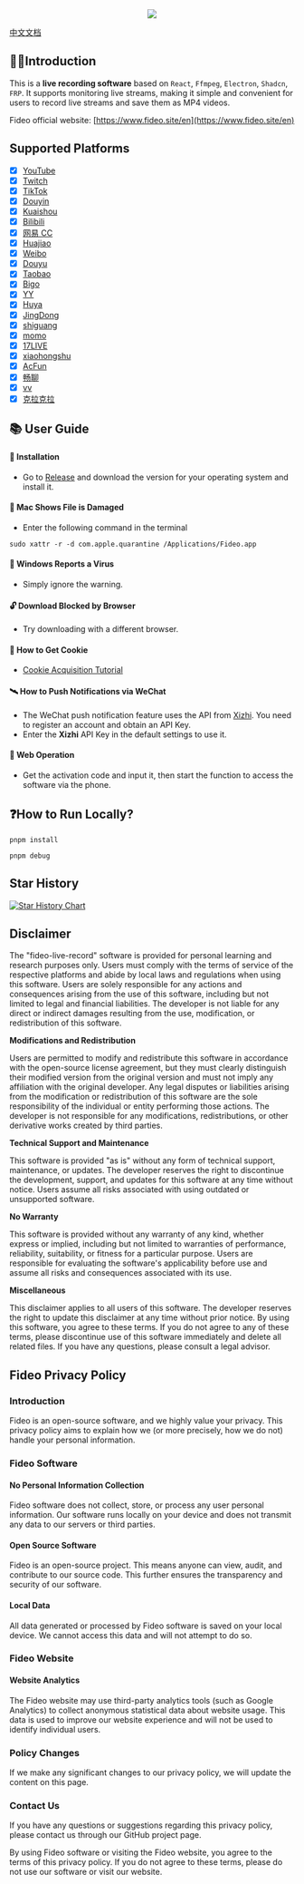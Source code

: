 <div align=center>
<img  src="https://raw.githubusercontent.com/chenfan0/fideo-live-record/main/src/renderer/src/assets/images/light/logo.png" />
</div>

[中文文档](https://github.com/chenfan0/fideo-live-record/blob/main/README-CN.md)


## ✋🏻Introduction
This is a **live recording software** based on `React`, `Ffmpeg`, `Electron`, `Shadcn`, `FRP`. It supports monitoring live streams, making it simple and convenient for users to record live streams and save them as MP4 videos.

Fideo official website: [https://www.fideo.site/en](https://www.fideo.site/en)

## Supported Platforms
- [x] [YouTube](https://www.youtube.com/)
- [x] [Twitch](https://www.twitch.tv/)
- [x] [TikTok](https://www.tiktok.com/live/)
- [x] [Douyin](https://live.douyin.com/)
- [x] [Kuaishou](https://live.kuaishou.com/)
- [x] [Bilibili](https://live.bilibili.com/)
- [x] [网易 CC](https://cc.163.com/)
- [x] [Huajiao](https://www.huajiao.com/)
- [x] [Weibo](https://weibo.com/l/wblive/p/show/1022:2321325052506609680949)
- [x] [Douyu](https://www.douyu.com/)
- [x] [Taobao](https://tbzb.taobao.com/)
- [x] [Bigo](https://www.bigo.tv/)
- [x] [YY](https://www.yy.com/)
- [x] [Huya](https://www.huya.com/)
- [x] [JingDong](https://lives.jd.com/?gx=RnAomTM2bDTeycsRqY1xDB5XAqGk-_s&gxd=RnAowmELOTLbyMkU_td0X9meMe1XxD0&ad_od=share&utm_source=androidapp&utm_medium=appshare&utm_campaign=t_335139774&utm_term=Wxfriends#/26510406?origin=2&appid=jdzb&sharer=jd_69imfpj372dqx7&user=zO8hBVAu84FG84VVLu%2BpjzHlo69Mkg6%2B)
- [x] [shiguang](https://www.rengzu.com/)
- [x] [momo](https://web.immomo.com/player/liveBroadcast.html#/liveBroadcast?roomid=14799927435342&src=m71000-rcmdtype999-linkmode1-seat1-modeid0-mid96765286)
- [x] [17LIVE](https://17.live/en/live)
- [x] [xiaohongshu](https://www.xiaohongshu.com/)
- [x] [AcFun](https://live.acfun.cn/)
- [x] [畅聊](https://www.tlclw.com/)
- [x] [vv](https://h5webcdn-pro.vvxqiu.com/)
- [x] [克拉克拉](https://live.kilakila.cn/)

## 📚 User Guide
#### 🔧 Installation
- Go to [Release](https://github.com/chenfan0/fideo-live-record/releases) and download the version for your operating system and install it.
#### 🔨 Mac Shows File is Damaged
- Enter the following command in the terminal
```shell
sudo xattr -r -d com.apple.quarantine /Applications/Fideo.app
```
#### 💉 Windows Reports a Virus
- Simply ignore the warning.

#### 🔓 Download Blocked by Browser
- Try downloading with a different browser.

#### 🍪 How to Get Cookie
- [Cookie Acquisition Tutorial](https://www.youtube.com/watch?v=sz07F5inaFg)

#### 🛰 How to Push Notifications via WeChat
- The WeChat push notification feature uses the API from [Xizhi](https://xz.qqoq.net/). You need to register an account and obtain an API Key.
- Enter the **Xizhi** API Key in the default settings to use it.

#### 📱 Web Operation
- Get the activation code and input it, then start the function to access the software via the phone.

## ❓How to Run Locally?
```shell
pnpm install
```
```shell
pnpm debug
```

## Star History

[![Star History Chart](https://api.star-history.com/svg?repos=chenfan0/fideo-live-record&type=Date)](https://star-history.com/#chenfan0/fideo-live-record&Date)

## Disclaimer
The "fideo-live-record" software is provided for personal learning and research purposes only. Users must comply with the terms of service of the respective platforms and abide by local laws and regulations when using this software. Users are solely responsible for any actions and consequences arising from the use of this software, including but not limited to legal and financial liabilities. The developer is not liable for any direct or indirect damages resulting from the use, modification, or redistribution of this software.

**Modifications and Redistribution**

Users are permitted to modify and redistribute this software in accordance with the open-source license agreement, but they must clearly distinguish their modified version from the original version and must not imply any affiliation with the original developer. Any legal disputes or liabilities arising from the modification or redistribution of this software are the sole responsibility of the individual or entity performing those actions. The developer is not responsible for any modifications, redistributions, or other derivative works created by third parties.


**Technical Support and Maintenance**

This software is provided "as is" without any form of technical support, maintenance, or updates. The developer reserves the right to discontinue the development, support, and updates for this software at any time without notice. Users assume all risks associated with using outdated or unsupported software.

**No Warranty**

This software is provided without any warranty of any kind, whether express or implied, including but not limited to warranties of performance, reliability, suitability, or fitness for a particular purpose. Users are responsible for evaluating the software's applicability before use and assume all risks and consequences associated with its use.

**Miscellaneous**

This disclaimer applies to all users of this software. The developer reserves the right to update this disclaimer at any time without prior notice. By using this software, you agree to these terms. If you do not agree to any of these terms, please discontinue use of this software immediately and delete all related files. If you have any questions, please consult a legal advisor.

## Fideo Privacy Policy

### Introduction

Fideo is an open-source software, and we highly value your privacy. This privacy policy aims to explain how we (or more precisely, how we do not) handle your personal information.

### Fideo Software

#### No Personal Information Collection

Fideo software does not collect, store, or process any user personal information. Our software runs locally on your device and does not transmit any data to our servers or third parties.

#### Open Source Software

Fideo is an open-source project. This means anyone can view, audit, and contribute to our source code. This further ensures the transparency and security of our software.

#### Local Data

All data generated or processed by Fideo software is saved on your local device. We cannot access this data and will not attempt to do so.

### Fideo Website

#### Website Analytics

The Fideo website may use third-party analytics tools (such as Google Analytics) to collect anonymous statistical data about website usage. This data is used to improve our website experience and will not be used to identify individual users.

### Policy Changes

If we make any significant changes to our privacy policy, we will update the content on this page.

### Contact Us

If you have any questions or suggestions regarding this privacy policy, please contact us through our GitHub project page.

By using Fideo software or visiting the Fideo website, you agree to the terms of this privacy policy. If you do not agree to these terms, please do not use our software or visit our website.
